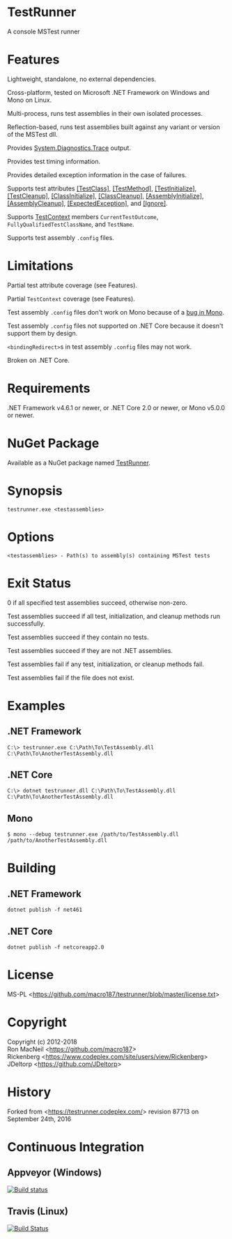 TestRunner
==========

A console MSTest runner


Features
========

Lightweight, standalone, no external dependencies.

Cross-platform, tested on Microsoft .NET Framework on Windows and Mono on
Linux.

Multi-process, runs test assemblies in their own isolated processes.

Reflection-based, runs test assemblies built against any variant or version of
the MSTest dll.

Provides
[System.Diagnostics.Trace](https://docs.microsoft.com/en-gb/dotnet/api/system.diagnostics.trace)
output.

Provides test timing information.

Provides detailed exception information in the case of failures.

Supports test attributes
[\[TestClass\]](https://docs.microsoft.com/en-gb/dotnet/api/microsoft.visualstudio.testtools.unittesting.testclassattribute),
[\[TestMethod\]](https://docs.microsoft.com/en-gb/dotnet/api/microsoft.visualstudio.testtools.unittesting.testmethodattribute),
[\[TestInitialize\]](https://docs.microsoft.com/en-gb/dotnet/api/microsoft.visualstudio.testtools.unittesting.testinitializeattribute),
[\[TestCleanup\]](https://docs.microsoft.com/en-gb/dotnet/api/microsoft.visualstudio.testtools.unittesting.testcleanupattribute),
[\[ClassInitialize\]](https://docs.microsoft.com/en-gb/dotnet/api/microsoft.visualstudio.testtools.unittesting.classinitializeattribute),
[\[ClassCleanup\]](https://docs.microsoft.com/en-gb/dotnet/api/microsoft.visualstudio.testtools.unittesting.classcleanupattribute),
[\[AssemblyInitialize\]](https://docs.microsoft.com/en-gb/dotnet/api/microsoft.visualstudio.testtools.unittesting.assemblyinitializeattribute),
[\[AssemblyCleanup\]](https://docs.microsoft.com/en-gb/dotnet/api/microsoft.visualstudio.testtools.unittesting.assemblycleanupattribute),
[\[ExpectedException\]](https://docs.microsoft.com/en-gb/dotnet/api/microsoft.visualstudio.testtools.unittesting.expectedexceptionattribute),
and
[\[Ignore\]](https://docs.microsoft.com/en-gb/dotnet/api/microsoft.visualstudio.testtools.unittesting.ignoreattribute).

Supports [TestContext](https://docs.microsoft.com/en-gb/dotnet/api/microsoft.visualstudio.testtools.unittesting.testcontext)
members `CurrentTestOutcome`, `FullyQualifiedTestClassName`, and `TestName`.

Supports test assembly `.config` files.


Limitations
===========

Partial test attribute coverage (see Features).

Partial `TestContext` coverage (see Features).

Test assembly `.config` files don't work on Mono because of a
[bug in Mono](https://bugzilla.xamarin.com/show_bug.cgi?id=15741).

Test assembly `.config` files not supported on .NET Core because it doesn't
support them by design.

`<bindingRedirect>`s in test assembly `.config` files may not work.

Broken on .NET Core.


Requirements
============

.NET Framework v4.6.1 or newer, or .NET Core 2.0 or newer, or Mono v5.0.0 or
newer.


NuGet Package
=============

Available as a NuGet package named [TestRunner](https://www.nuget.org/packages/TestRunner/).


Synopsis
========

```
testrunner.exe <testassemblies>
```


Options
=======

```
<testassemblies> - Path(s) to assembly(s) containing MSTest tests
```


Exit Status
===========

0 if all specified test assemblies succeed, otherwise non-zero.

Test assemblies succeed if all test, initialization, and cleanup methods
run successfully.

Test assemblies succeed if they contain no tests.

Test assemblies succeed if they are not .NET assemblies.

Test assemblies fail if any test, initialization, or cleanup methods fail.

Test assemblies fail if the file does not exist.


Examples
========

.NET Framework
--------------

```
C:\> testrunner.exe C:\Path\To\TestAssembly.dll C:\Path\To\AnotherTestAssembly.dll
```


.NET Core
---------

```
C:\> dotnet testrunner.dll C:\Path\To\TestAssembly.dll C:\Path\To\AnotherTestAssembly.dll
```


Mono
----

```
$ mono --debug testrunner.exe /path/to/TestAssembly.dll /path/to/AnotherTestAssembly.dll
```


Building
========

.NET Framework
--------------

```
dotnet publish -f net461
```


.NET Core
---------

```
dotnet publish -f netcoreapp2.0
```


License
=======

MS-PL \<<https://github.com/macro187/testrunner/blob/master/license.txt>\>


Copyright
=========

Copyright (c) 2012-2018  
Ron MacNeil \<<https://github.com/macro187>\>  
Rickenberg \<<https://www.codeplex.com/site/users/view/Rickenberg>\>  
JDeltorp \<<https://github.com/JDeltorp>\>  


History
=======

Forked from \<<https://testrunner.codeplex.com/>\> revision 87713 on September 24th, 2016


Continuous Integration
======================

Appveyor (Windows)
------------------

[![Build status](https://ci.appveyor.com/api/projects/status/v8s72ij64an7kr87?svg=true)](https://ci.appveyor.com/project/macro187/testrunner)


Travis (Linux)
--------------

[![Build Status](https://travis-ci.org/macro187/testrunner.svg?branch=master)](https://travis-ci.org/macro187/testrunner)
